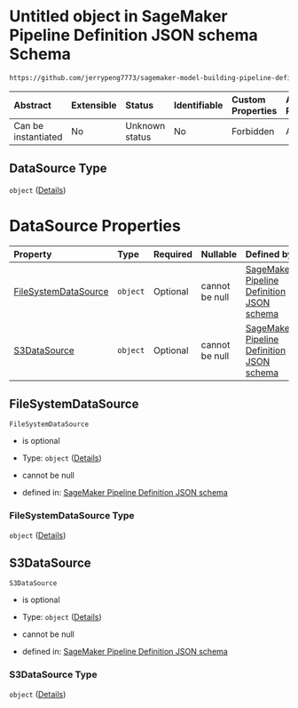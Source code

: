 # Untitled object in SageMaker Pipeline Definition JSON schema Schema

```txt
https://github.com/jerrypeng7773/sagemaker-model-building-pipeline-definition-JSON-schema/schema/#/definitions/TrainingStep/properties/Arguments/properties/InputDataConfig/items/properties/DataSource
```



| Abstract            | Extensible | Status         | Identifiable | Custom Properties | Additional Properties | Access Restrictions | Defined In                                                                                           |
| :------------------ | :--------- | :------------- | :----------- | :---------------- | :-------------------- | :------------------ | :--------------------------------------------------------------------------------------------------- |
| Can be instantiated | No         | Unknown status | No           | Forbidden         | Allowed               | none                | [pipeline-definition.schema.json*](../../out/pipeline-definition.schema.json "open original schema") |

## DataSource Type

`object` ([Details](pipeline-definition-definitions-trainingstep-properties-arguments-properties-inputdataconfig-items-properties-datasource.md))

# DataSource Properties

| Property                                      | Type     | Required | Nullable       | Defined by                                                                                                                                                                                                                                                                                                                                                                                                                                         |
| :-------------------------------------------- | :------- | :------- | :------------- | :------------------------------------------------------------------------------------------------------------------------------------------------------------------------------------------------------------------------------------------------------------------------------------------------------------------------------------------------------------------------------------------------------------------------------------------------- |
| [FileSystemDataSource](#filesystemdatasource) | `object` | Optional | cannot be null | [SageMaker Pipeline Definition JSON schema](pipeline-definition-definitions-trainingstep-properties-arguments-properties-inputdataconfig-items-properties-datasource-properties-filesystemdatasource.md "https://github.com/jerrypeng7773/sagemaker-model-building-pipeline-definition-JSON-schema/schema/#/definitions/TrainingStep/properties/Arguments/properties/InputDataConfig/items/properties/DataSource/properties/FileSystemDataSource") |
| [S3DataSource](#s3datasource)                 | `object` | Optional | cannot be null | [SageMaker Pipeline Definition JSON schema](pipeline-definition-definitions-trainingstep-properties-arguments-properties-inputdataconfig-items-properties-datasource-properties-s3datasource.md "https://github.com/jerrypeng7773/sagemaker-model-building-pipeline-definition-JSON-schema/schema/#/definitions/TrainingStep/properties/Arguments/properties/InputDataConfig/items/properties/DataSource/properties/S3DataSource")                 |

## FileSystemDataSource



`FileSystemDataSource`

*   is optional

*   Type: `object` ([Details](pipeline-definition-definitions-trainingstep-properties-arguments-properties-inputdataconfig-items-properties-datasource-properties-filesystemdatasource.md))

*   cannot be null

*   defined in: [SageMaker Pipeline Definition JSON schema](pipeline-definition-definitions-trainingstep-properties-arguments-properties-inputdataconfig-items-properties-datasource-properties-filesystemdatasource.md "https://github.com/jerrypeng7773/sagemaker-model-building-pipeline-definition-JSON-schema/schema/#/definitions/TrainingStep/properties/Arguments/properties/InputDataConfig/items/properties/DataSource/properties/FileSystemDataSource")

### FileSystemDataSource Type

`object` ([Details](pipeline-definition-definitions-trainingstep-properties-arguments-properties-inputdataconfig-items-properties-datasource-properties-filesystemdatasource.md))

## S3DataSource



`S3DataSource`

*   is optional

*   Type: `object` ([Details](pipeline-definition-definitions-trainingstep-properties-arguments-properties-inputdataconfig-items-properties-datasource-properties-s3datasource.md))

*   cannot be null

*   defined in: [SageMaker Pipeline Definition JSON schema](pipeline-definition-definitions-trainingstep-properties-arguments-properties-inputdataconfig-items-properties-datasource-properties-s3datasource.md "https://github.com/jerrypeng7773/sagemaker-model-building-pipeline-definition-JSON-schema/schema/#/definitions/TrainingStep/properties/Arguments/properties/InputDataConfig/items/properties/DataSource/properties/S3DataSource")

### S3DataSource Type

`object` ([Details](pipeline-definition-definitions-trainingstep-properties-arguments-properties-inputdataconfig-items-properties-datasource-properties-s3datasource.md))
